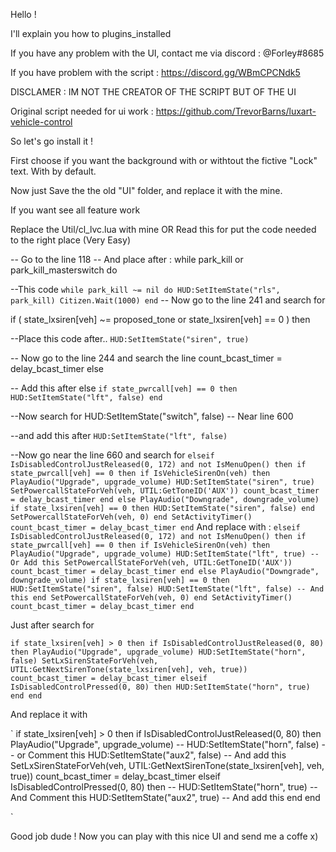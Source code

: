 Hello !

I'll explain you how to plugins_installed

If you have any problem with the UI, contact me via discord : @Forley#8685

If you have problem with the script : https://discord.gg/WBmCPCNdk5


DISCLAMER : IM NOT THE CREATOR OF THE SCRIPT BUT OF THE UI

Original script needed for ui work  : https://github.com/TrevorBarns/luxart-vehicle-control




So let's go install it !


First choose if you want the background with or withtout  the fictive "Lock" text. With by default.

Now just Save the the old "UI" folder, and replace it with the mine.

If you want see all feature work

Replace the Util/cl_lvc.lua with mine OR Read this for put the code needed to the right place (Very Easy)


-- Go to the line 118
-- And place after :
while park_kill or park_kill_masterswitch do

--This code
`
while park_kill ~= nil do
       HUD:SetItemState("rls", park_kill)
       Citizen.Wait(1000)
     end
`
 -- Now go to the line 241 and search for

if ( state_lxsiren[veh] ~= proposed_tone or state_lxsiren[veh] == 0 ) then

--Place this code after..
`
  HUD:SetItemState("siren", true)
`

-- Now go to the line 244 and search the line
count_bcast_timer = delay_bcast_timer
else

-- Add this after else
`
if state_pwrcall[veh] == 0 then
    HUD:SetItemState("lft", false)
end
`

--Now search for
HUD:SetItemState("switch", false)  -- Near line 600

--and add this after
`
HUD:SetItemState("lft", false)
`








--Now go near the line 660 and search for
`
elseif IsDisabledControlJustReleased(0, 172) and not IsMenuOpen() then
  if state_pwrcall[veh] == 0 then
    if IsVehicleSirenOn(veh) then
      PlayAudio("Upgrade", upgrade_volume)
      HUD:SetItemState("siren", true)
      SetPowercallStateForVeh(veh, UTIL:GetToneID('AUX'))
      count_bcast_timer = delay_bcast_timer
    end
  else
    PlayAudio("Downgrade", downgrade_volume)
    if state_lxsiren[veh] == 0 then
      HUD:SetItemState("siren", false)
    end
    SetPowercallStateForVeh(veh, 0)
  end
  SetActivityTimer()
  count_bcast_timer = delay_bcast_timer
end
`
And replace with :
`
elseif IsDisabledControlJustReleased(0, 172) and not IsMenuOpen() then
  if state_pwrcall[veh] == 0 then
    if IsVehicleSirenOn(veh) then
      PlayAudio("Upgrade", upgrade_volume)
      HUD:SetItemState("lft", true) -- Or Add this
      SetPowercallStateForVeh(veh, UTIL:GetToneID('AUX'))
      count_bcast_timer = delay_bcast_timer
    end
  else
    PlayAudio("Downgrade", downgrade_volume)
    if state_lxsiren[veh] == 0 then
      HUD:SetItemState("siren", false)
        HUD:SetItemState("lft", false) -- And this
    end
    SetPowercallStateForVeh(veh, 0)
  end
  SetActivityTimer()
  count_bcast_timer = delay_bcast_timer
end
`

Just after search for

`
if state_lxsiren[veh] > 0 then
  if IsDisabledControlJustReleased(0, 80) then
    PlayAudio("Upgrade", upgrade_volume)
    HUD:SetItemState("horn", false)
    SetLxSirenStateForVeh(veh, UTIL:GetNextSirenTone(state_lxsiren[veh], veh, true))
    count_bcast_timer = delay_bcast_timer
  elseif IsDisabledControlPressed(0, 80) then
    HUD:SetItemState("horn", true)
  end
end
`

And replace it with

`
if state_lxsiren[veh] > 0 then
  if IsDisabledControlJustReleased(0, 80) then
    PlayAudio("Upgrade", upgrade_volume)
--		HUD:SetItemState("horn", false) -- or Comment this
    HUD:SetItemState("aux2", false) -- And add this
    SetLxSirenStateForVeh(veh, UTIL:GetNextSirenTone(state_lxsiren[veh], veh, true))
    count_bcast_timer = delay_bcast_timer
  elseif IsDisabledControlPressed(0, 80) then
--		HUD:SetItemState("horn", true) -- And Comment this
    HUD:SetItemState("aux2", true)  -- And add this
  end
end

`





Good job dude !
Now you can play with this nice UI and send me a coffe x)
